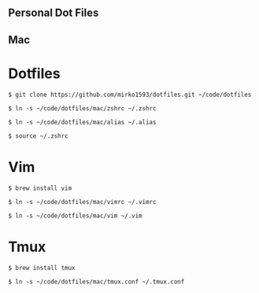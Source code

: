 ## Personal Dot Files 

## Mac
# Dotfiles
```
$ git clone https://github.com/mirko1593/dotfiles.git ~/code/dotfiles

$ ln -s ~/code/dotfiles/mac/zshrc ~/.zshrc

$ ln -s ~/code/dotfiles/mac/alias ~/.alias

$ source ~/.zshrc
```

# Vim
```
$ brew install vim

$ ln -s ~/code/dotfiles/mac/vimrc ~/.vimrc

$ ln -s ~/code/dotfiles/mac/vim ~/.vim
```

# Tmux
```
$ brew install tmux

$ ln -s ~/code/dotfiles/mac/tmux.conf ~/.tmux.conf
```
